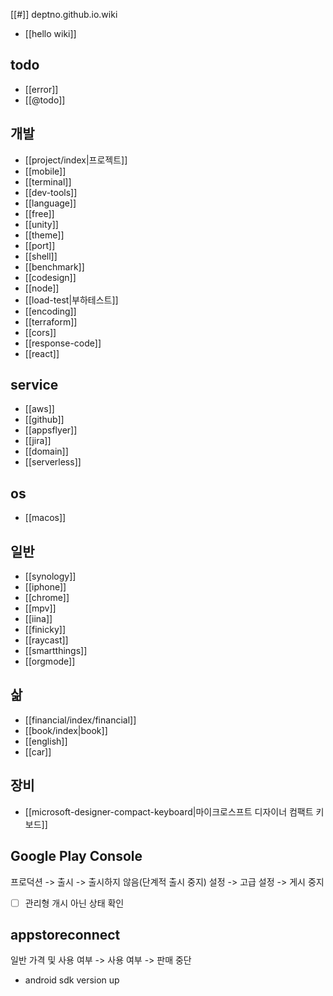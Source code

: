 [[#]] deptno.github.io.wiki
- [[hello wiki]]

## todo
- [[error]]
- [[@todo]]

## 개발
- [[project/index|프로젝트]]
- [[mobile]]
- [[terminal]]
- [[dev-tools]]
- [[language]]
- [[free]]
- [[unity]]
- [[theme]]
- [[port]]
- [[shell]]
- [[benchmark]]
- [[codesign]]
- [[node]]
- [[load-test|부하테스트]]
- [[encoding]]
- [[terraform]]
- [[cors]]
- [[response-code]]
- [[react]]

## service
- [[aws]]
- [[github]]
- [[appsflyer]]
- [[jira]]
- [[domain]]
- [[serverless]]

## os
- [[macos]]

## 일반
- [[synology]]
- [[iphone]]
- [[chrome]]
- [[mpv]]
- [[iina]]
- [[finicky]]
- [[raycast]]
- [[smartthings]]
- [[orgmode]]

## 삶
- [[financial/index/financial]]
- [[book/index|book]]
- [[english]]
- [[car]]

## 장비
- [[microsoft-designer-compact-keyboard|마이크로스프트 디자이너 컴팩트 키보드]]

## Google Play Console
프로덕션 -> 출시 -> 출시하지 않음(단계적 출시 중지)
설정 -> 고급 설정 -> 게시 중지
- [ ] 관리형 개시 아닌 상태 확인

## appstoreconnect
일반 가격 및 사용 여부 -> 사용 여부 -> 판매 중단

- android sdk version up
